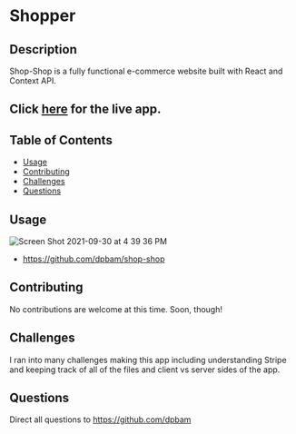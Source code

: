 # Shopper

## Description

Shop-Shop is a fully functional e-commerce website built with React and Context API.

## Click [here](https://fast-peak-42136.herokuapp.com/) for the live app.

## Table of Contents

- [Usage](#usage)
- [Contributing](#contributing)
- [Challenges](#challenges)
- [Questions](#questions)

## Usage

![Screen Shot 2021-09-30 at 4 39 36 PM](https://user-images.githubusercontent.com/82355287/135539296-f2c6d7c9-e641-406d-bcd3-3b7c21c09bb6.png)

- https://github.com/dpbam/shop-shop

## Contributing

No contributions are welcome at this time. Soon, though!

## Challenges

I ran into many challenges making this app including understanding Stripe and keeping track of all of the files and client vs server sides of the app.

## Questions

Direct all questions to https://github.com/dpbam
